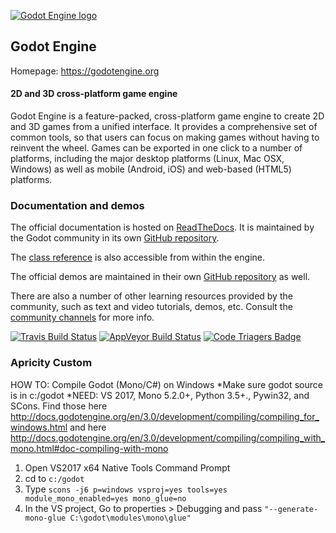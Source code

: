 [![Godot Engine logo](/logo.png)](https://godotengine.org)

## Godot Engine

Homepage: https://godotengine.org

#### 2D and 3D cross-platform game engine

Godot Engine is a feature-packed, cross-platform game engine to create 2D and
3D games from a unified interface. It provides a comprehensive set of common
tools, so that users can focus on making games without having to reinvent the
wheel. Games can be exported in one click to a number of platforms, including
the major desktop platforms (Linux, Mac OSX, Windows) as well as mobile
(Android, iOS) and web-based (HTML5) platforms.

### Documentation and demos

The official documentation is hosted on [ReadTheDocs](http://docs.godotengine.org).
It is maintained by the Godot community in its own [GitHub repository](https://github.com/godotengine/godot-docs).

The [class reference](http://docs.godotengine.org/en/latest/classes/)
is also accessible from within the engine.

The official demos are maintained in their own [GitHub repository](https://github.com/godotengine/godot-demo-projects)
as well.

There are also a number of other learning resources provided by the community,
such as text and video tutorials, demos, etc. Consult the [community channels](https://godotengine.org/community)
for more info.

[![Travis Build Status](https://travis-ci.org/godotengine/godot.svg?branch=master)](https://travis-ci.org/godotengine/godot)
[![AppVeyor Build Status](https://ci.appveyor.com/api/projects/status/bfiihqq6byxsjxxh/branch/master?svg=true)](https://ci.appveyor.com/project/akien-mga/godot)
[![Code Triagers Badge](https://www.codetriage.com/godotengine/godot/badges/users.svg)](https://www.codetriage.com/godotengine/godot)

### Apricity Custom
HOW TO: Compile Godot (Mono/C#) on Windows
*Make sure godot source is in c:/godot 
*NEED: VS 2017, Mono 5.2.0+, Python 3.5+., Pywin32, and SCons.
Find those here http://docs.godotengine.org/en/3.0/development/compiling/compiling_for_windows.html 
and here http://docs.godotengine.org/en/3.0/development/compiling/compiling_with_mono.html#doc-compiling-with-mono

1. Open VS2017 x64 Native Tools Command Prompt
2. cd to `c:/godot`
3. Type `scons -j6 p=windows vsproj=yes tools=yes module_mono_enabled=yes mono_glue=no`
4. In the VS project, Go to properties > Debugging and pass `"--generate-mono-glue C:\godot\modules\mono\glue"`
